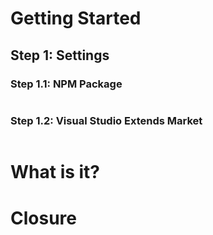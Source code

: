 # Getting Started

## Step 1: Settings

### Step 1.1: NPM Package

```bash

```

### Step 1.2: Visual Studio Extends Market

```

```

# What is it?

# Closure
